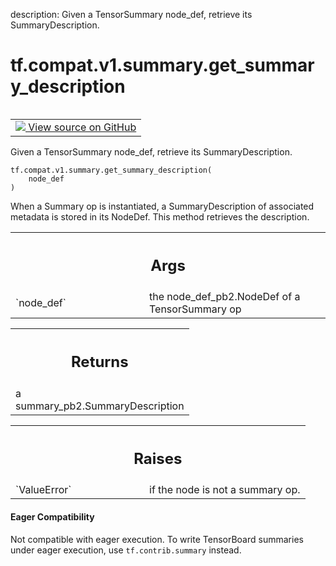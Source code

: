 description: Given a TensorSummary node_def, retrieve its SummaryDescription.

<div itemscope itemtype="http://developers.google.com/ReferenceObject">
<meta itemprop="name" content="tf.compat.v1.summary.get_summary_description" />
<meta itemprop="path" content="Stable" />
</div>

# tf.compat.v1.summary.get_summary_description

<!-- Insert buttons and diff -->

<table class="tfo-notebook-buttons tfo-api nocontent" align="left">
<td>
  <a target="_blank" href="https://github.com/tensorflow/tensorflow/blob/r2.2/tensorflow/python/summary/summary.py#L409-L436">
    <img src="https://www.tensorflow.org/images/GitHub-Mark-32px.png" />
    View source on GitHub
  </a>
</td>
</table>



Given a TensorSummary node_def, retrieve its SummaryDescription.

<pre class="devsite-click-to-copy prettyprint lang-py tfo-signature-link">
<code>tf.compat.v1.summary.get_summary_description(
    node_def
)
</code></pre>



<!-- Placeholder for "Used in" -->

When a Summary op is instantiated, a SummaryDescription of associated
metadata is stored in its NodeDef. This method retrieves the description.

<!-- Tabular view -->
 <table class="responsive fixed orange">
<colgroup><col width="214px"><col></colgroup>
<tr><th colspan="2"><h2 class="add-link">Args</h2></th></tr>

<tr>
<td>
`node_def`
</td>
<td>
the node_def_pb2.NodeDef of a TensorSummary op
</td>
</tr>
</table>



<!-- Tabular view -->
 <table class="responsive fixed orange">
<colgroup><col width="214px"><col></colgroup>
<tr><th colspan="2"><h2 class="add-link">Returns</h2></th></tr>
<tr class="alt">
<td colspan="2">
a summary_pb2.SummaryDescription
</td>
</tr>

</table>



<!-- Tabular view -->
 <table class="responsive fixed orange">
<colgroup><col width="214px"><col></colgroup>
<tr><th colspan="2"><h2 class="add-link">Raises</h2></th></tr>

<tr>
<td>
`ValueError`
</td>
<td>
if the node is not a summary op.
</td>
</tr>
</table>




#### Eager Compatibility
Not compatible with eager execution. To write TensorBoard
summaries under eager execution, use `tf.contrib.summary` instead.

